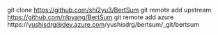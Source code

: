 git clone https://github.com/shi2yu3/BertSum
git remote add upstream https://github.com/nlpyang/BertSum
git remote add azure https://yushisdrg@dev.azure.com/yushisdrg/bertsum/_git/bertsum
